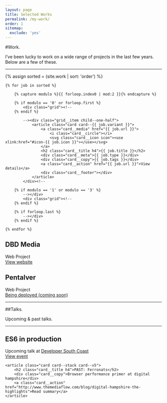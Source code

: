 ```yaml
---
layout: page
title: Selected Works
permalink: /my-work/
order: 1
sitemap:
  exclude: 'yes'
---
```



#Work.

I’ve been lucky to work on a wide range of projects in the last few years. Below are a few of these.

<hr class="hr hr--line" />

<div class="cards">
    {% assign sorted = (site.work | sort: 'order') %}
	
    {% for job in sorted %}
	
		{% capture modulo %}{{ forloop.index0 | mod:2 }}{% endcapture %}
		
		{% if modulo == '0' or forloop.first %}
			<div class="grid"><!--
		{% endif %}
		
			--><div class="grid__item child--one-half">
				<article class="card card--{{ job.variant }}">
					<a class="card__media" href="{{ job.url }}">
						<i class="card__circle"></i>
						<svg class="card__icon icon"><use xlink:href="#icon-{{ job.icon }}"></use></svg>    
					</a>
					<h2 class="card__title h4">{{ job.title }}</h2>
					<div class="card__meta">{{ job.type }}</div>
					<div class="card__copy">{{ job.tags }}</div>
					<a class="card__action" href="{{ job.url }}">View details</a>
					<div class="card__footer"></div>
				</article>
			</div><!--
		
		{% if modulo == '1' or modulo == '3' %}
			--></div>
			<div class="grid"><!--
		{% endif %}
		
		{% if forloop.last %}
			--></div>
		{% endif %}
		
	{% endfor %}
</div>

<article class="card card--stack card--v1">
	<h2 class="card__title h4">DBD Media</h2>
	<div class="card__meta">Web Project</div>
	<a class="card__action" href="http://dbdmedia.co.uk">View website</a>
</article>

<article class="card card--stack card--v2">
	<h2 class="card__title h4">Pentalver</h2>
	<div class="card__meta">Web Project</div>
	<a class="card__action" href="#">Being deployed (coming soon)</a>
</article>

---

##Talks.

Upcoming & past talks.

<hr class="hr hr--line" />

<section class="articles">
	<article class="card card--stack card--v4">
		<h2 class="card__title h4">ES6 in production</h2>
		<div class="card__copy">Upcoming talk at <a href="http://www.meetup.com/DeveloperSouthCoast/" alt="Developer South Coast">Developer South Coast</a></div>
		<a class="card__action" href="http://www.meetup.com/DeveloperSouthCoast/events/227278738/">View event</a>
	</article>
	
	<article class="card card--stack card--v5">
		<h2 class="card__title h4">PAST: Ferronats</h2>
		<div class="card__copy">Browser performance primer at digital hampshire</div>
		<a class="card__action" href="http://www.themediaflow.com/blog/digital-hampshire-the-highlights">Read summary</a>
	</article>
</section>
